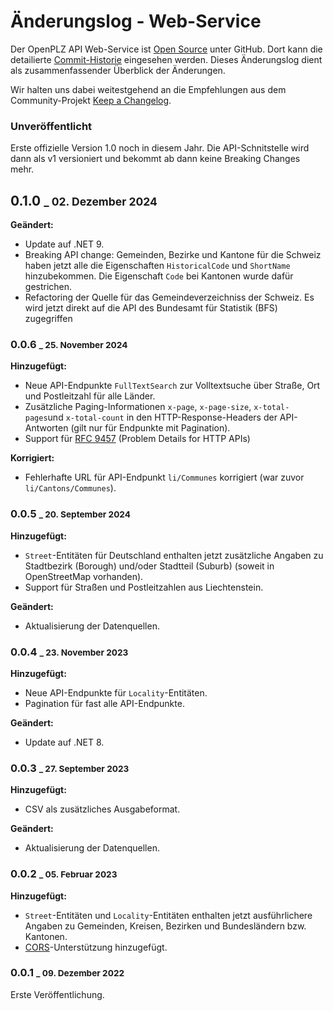 # Änderungslog - Web-Service  

Der OpenPLZ API Web-Service ist [Open Source](https://github.com/openpotato/openplzapi) unter GitHub. Dort kann die detailierte [Commit-Historie](https://github.com/openpotato/openplzapi/commits/develop/) eingesehen werden. Dieses Änderungslog dient als zusammenfassender Überblick der Änderungen.

Wir halten uns dabei weitestgehend an die Empfehlungen aus dem Community-Projekt [Keep a Changelog](https://keepachangelog.com/de).

### Unveröffentlicht

Erste offizielle Version 1.0 noch in diesem Jahr. Die API-Schnitstelle wird dann als v1 versioniert und bekommt ab dann keine Breaking Changes mehr.

## 0.1.0 <small>_ 02. Dezember 2024</small>

**Geändert:**

+ Update auf .NET 9.
+ Breaking API change: Gemeinden, Bezirke und Kantone für die Schweiz haben jetzt alle die Eigenschaften `HistoricalCode` und `ShortName` hinzubekommen. Die Eigenschaft `Code` bei Kantonen wurde dafür gestrichen.
+ Refactoring der Quelle für das Gemeindeverzeichniss der Schweiz. Es wird jetzt direkt auf die API des Bundesamt für Statistik (BFS) zugegriffen

### 0.0.6 <small>_ 25. November 2024</small>

**Hinzugefügt:** 

+ Neue API-Endpunkte `FullTextSearch` zur Volltextsuche über Straße, Ort und Postleitzahl für alle Länder.
+ Zusätzliche Paging-Informationen `x-page`, `x-page-size`, `x-total-pages`und `x-total-count` in den HTTP-Response-Headers der API-Antworten (gilt nur für Endpunkte mit Pagination). 
+ Support für [RFC 9457](https://www.rfc-editor.org/rfc/rfc9457) (Problem Details for HTTP APIs)

**Korrigiert:**

+ Fehlerhafte URL für API-Endpunkt `li/Communes` korrigiert (war zuvor `li/Cantons/Communes`).

### 0.0.5 <small>_ 20. September 2024</small>

**Hinzugefügt:** 

+ `Street`-Entitäten für Deutschland enthalten jetzt zusätzliche Angaben zu Stadtbezirk (Borough) und/oder Stadtteil (Suburb) (soweit in OpenStreetMap vorhanden).
+ Support für Straßen und Postleitzahlen aus Liechtenstein.

**Geändert:**

+ Aktualisierung der Datenquellen.

### 0.0.4 <small>_ 23. November 2023</small>

**Hinzugefügt:**

+ Neue API-Endpunkte für `Locality`-Entitäten.
+ Pagination für fast alle API-Endpunkte.

**Geändert:**

+ Update auf .NET 8.

### 0.0.3 <small>_ 27. September 2023</small>

**Hinzugefügt:**

+ CSV als zusätzliches Ausgabeformat.

**Geändert:**

+ Aktualisierung der Datenquellen.

### 0.0.2 <small>_ 05. Februar 2023</small>

**Hinzugefügt:**

+ `Street`-Entitäten und `Locality`-Entitäten enthalten jetzt ausführlichere Angaben zu Gemeinden, Kreisen, Bezirken und Bundesländern bzw. Kantonen.
+ [CORS](https://developer.mozilla.org/en-US/docs/Web/HTTP/CORS)-Unterstützung hinzugefügt.

### 0.0.1 <small>_ 09. Dezember 2022</small>

Erste Veröffentlichung.